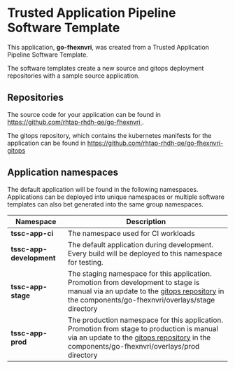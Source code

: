 # Trusted Application Pipeline Software Template

This application, **go-fhexnvri**, was created from a Trusted Application Pipeline Software Template.

The software templates create a new source and gitops deployment repositories with a sample source application. 

## Repositories

The source code for your application can be found in [https://github.com/rhtap-rhdh-qe/go-fhexnvri ](https://github.com/rhtap-rhdh-qe/go-fhexnvri ).
 
The gitops repository, which contains the kubernetes manifests for the application can be found in 
[https://github.com/rhtap-rhdh-qe/go-fhexnvri-gitops ](https://github.com/rhtap-rhdh-qe/go-fhexnvri-gitops ) 

## Application namespaces 

The default application will be found in the following namespaces. Applications can be deployed into unique namespaces or multiple software templates can also bet generated into the same group namespaces.  

|  Namespace   |  Description   |  
| -------- | -------- |
| **tssc-app-ci** | The namespace used for CI workloads |
| **tssc-app-development** | The default application during development. Every build will be deployed to this namespace for testing. |
| **tssc-app-stage** | The staging namespace for this application. Promotion from development to stage is manual via an update to the [gitops repository](https://github.com/rhtap-rhdh-qe/go-fhexnvri-gitops ) in the components/go-fhexnvri/overlays/stage directory |
| **tssc-app-prod** | The production namespace for this application. Promotion from stage to production is manual via an update to the [gitops repository](https://github.com/rhtap-rhdh-qe/go-fhexnvri-gitops ) in the components/go-fhexnvri/overlays/prod directory |